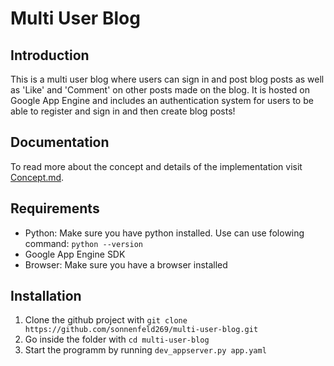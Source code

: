 # Multi User Blog

## Introduction

This is a multi user blog where users can sign in and post blog posts as well as 'Like' and 'Comment' on other posts made on the blog. It is hosted on Google App Engine and includes an authentication system for users to be able to register and sign in and then create blog posts!

## Documentation

To read more about the concept and details of the implementation visit
  [Concept.md](/doc/CONCEPT.md "Documentation").

## Requirements

* Python: Make sure you have python installed. Use can use folowing command: `python --version`
* Google App Engine SDK
* Browser: Make sure you have a browser installed

## Installation

1. Clone the github project with `git clone https://github.com/sonnenfeld269/multi-user-blog.git`
2. Go inside the folder with `cd multi-user-blog`
3. Start the programm by running `dev_appserver.py app.yaml`
